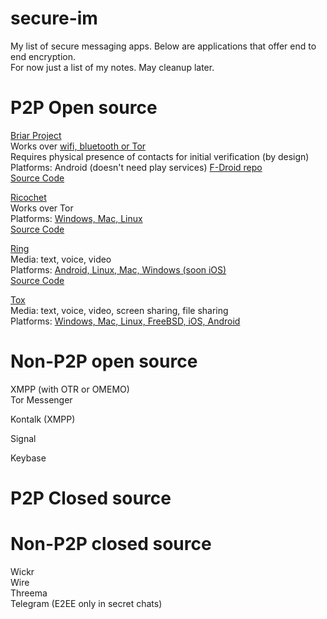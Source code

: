 # secure-im
My list of secure messaging apps.  Below are applications that offer end to end encryption.<br>
For now just a list of my notes.  May cleanup later.<br>

# P2P Open source<br>
<a href="briarproject.org">Briar Project</a><br>
Works over <a href="https://briarproject.org/how-it-works.html">wifi, bluetooth or Tor</a><br>
Requires physical presence of contacts for initial verification (by design)<br>
Platforms: Android (doesn't need play services) <a href="https://briarproject.org/fdroid/repo?fingerprint=1FB874BEE7276D28ECB2C9B06E8A122EC4BCB4008161436CE474C257CBF49BD6">F-Droid repo<a/><br>
<a href="https://code.briarproject.org/akwizgran/briar/tree/master">Source Code</a><br>

<a href="ricochet.im">Ricochet</a><br>
Works over Tor<br>
Platforms: <a href="https://ricochet.im/releases/latest/">Windows, Mac, Linux</a><br>
<a href="https://github.com/ricochet-im/ricochet">Source Code</a><br>

<a href="ring.cx">Ring</a><br>
Media: text, voice, video<br>
Platforms: <a href="https://ring.cx/en/download">Android, Linux, Mac, Windows (soon iOS)</a><br>
<a href="https://github.com/savoirfairelinux/">Source Code</a><br>

<a href="tox.chat">Tox</a><br>
Media: text, voice, video, screen sharing, file sharing<br>
Platforms: <a href="https://tox.chat/download.html">Windows, Mac, Linux, FreeBSD, iOS, Android</a><br>



# Non-P2P open source<br>
XMPP (with OTR or OMEMO)<br>
Tor Messenger<br>

Kontalk (XMPP)<br>

Signal<br>

Keybase<br>


# P2P Closed source<br>




# Non-P2P closed source<br>

Wickr<br>
Wire<br>
Threema<br>
Telegram (E2EE only in secret chats)<br>
